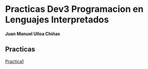 # Practicas Dev3 Programacion en Lenguajes Interpretados
#### Juan Manuel Ulloa Chiñas

## Practicas
[Practica1](https://github.com/SonocJM/practicas-3dev/blob/main/practica-1.md)